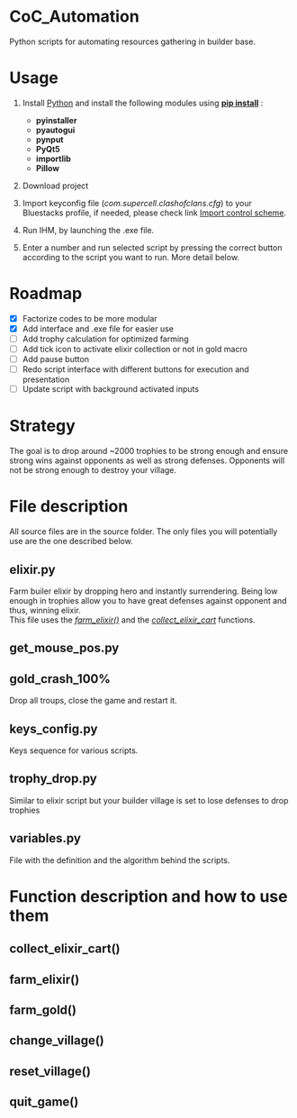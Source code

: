 # CoC_Automation
Python scripts for automating resources gathering in builder base.

# Usage
1. Install [Python](https://www.python.org/downloads/) and install the following modules using [**pip install**](https://pypi.org/project/pip/) :
    - **pyinstaller**
    - **pyautogui**
    - **pynput**
    - **PyQt5**
    - **importlib**
    - **Pillow**

2. Download project
4. Import keyconfig file (*com.supercell.clashofclans.cfg*) to your Bluestacks profile, if needed, please check link [Import control scheme](https://support.bluestacks.com/hc/en-us/articles/360056129291-How-to-import-your-game-controls-from-BlueStacks-4-and-use-them-in-BlueStacks-5#:~:text=After%20the%20game%20launches%2C%20open,on%20the%20%22Import%22%20icon.). 
5. Run IHM, by launching the .exe file.
6. Enter a number and run selected script by pressing the correct button according to the script you want to run. More detail below.

# Roadmap
- [x] Factorize codes to be more modular
- [x] Add interface and .exe file for easier use
- [ ] Add trophy calculation for optimized farming
- [ ] Add tick icon to activate elixir collection or not in gold macro
- [ ] Add pause button
- [ ] Redo script interface with different buttons for execution and presentation
- [ ] Update script with background activated inputs

# Strategy

The goal is to drop around ~2000 trophies to be strong enough and ensure strong wins against opponents as well as strong defenses. Opponents will not be strong enough to destroy your village.

# File description

All source files are in the source folder.
The only files you will potentially use are the one described below.

## elixir.py

Farm builer elixir by dropping hero and instantly surrendering.
Being low enough in trophies allow you to have great defenses against opponent and thus, winning elixir.  
This file uses the [*farm_elixir()*](README.md#farm_elixir) and the [*collect_elixir_cart*](README.md#collect_elixir_cart) functions.

## get_mouse_pos.py



## gold_crash_100%

Drop all troups, close the game and restart it.

## keys_config.py

Keys sequence for various scripts.

## trophy_drop.py

Similar to elixir script but your builder village is set to lose defenses to drop trophies

## variables.py

File with the definition and the algorithm behind the scripts.

# Function description and how to use them

## collect_elixir_cart()

## farm_elixir()

## farm_gold()

## change_village()

## reset_village()

## quit_game()

